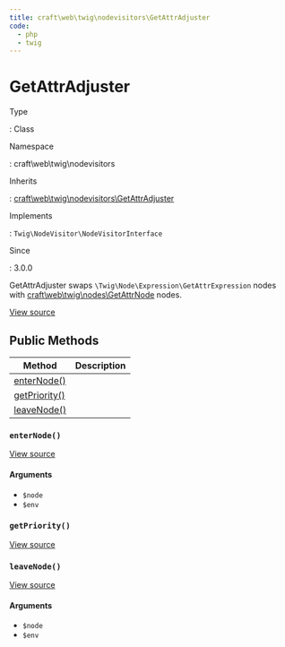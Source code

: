 ```yaml
---
title: craft\web\twig\nodevisitors\GetAttrAdjuster
code:
  - php
  - twig
---
```


# GetAttrAdjuster

Type

:   Class

Namespace

:   craft\web\twig\nodevisitors

Inherits

:   [craft\web\twig\nodevisitors\GetAttrAdjuster](craft-web-twig-nodevisitors-getattradjuster.md)

Implements

:   `Twig\NodeVisitor\NodeVisitorInterface`

Since

:   3.0.0



GetAttrAdjuster swaps `\Twig\Node\Expression\GetAttrExpression` nodes with [craft\web\twig\nodes\GetAttrNode](craft-web-twig-nodes-getattrnode.md) nodes.





[View source](https://github.com/craftcms/cms/blob/master/src/web/twig/nodevisitors/GetAttrAdjuster.php)






## Public Methods

| Method                                                                             | Description
| ---------------------------------------------------------------------------------- | -----------
| [enterNode()](craft-web-twig-nodevisitors-getattradjuster.md#method-enternode)     |
| [getPriority()](craft-web-twig-nodevisitors-getattradjuster.md#method-getpriority) |
| [leaveNode()](craft-web-twig-nodevisitors-getattradjuster.md#method-leavenode)     |

### `enterNode()`










[View source](https://github.com/craftcms/cms/blob/master/src/web/twig/nodevisitors/GetAttrAdjuster.php#L27-L52)


#### Arguments

- `$node`
- `$env`




### `getPriority()`










[View source](https://github.com/craftcms/cms/blob/master/src/web/twig/nodevisitors/GetAttrAdjuster.php#L65-L68)






### `leaveNode()`










[View source](https://github.com/craftcms/cms/blob/master/src/web/twig/nodevisitors/GetAttrAdjuster.php#L57-L60)


#### Arguments

- `$node`
- `$env`











